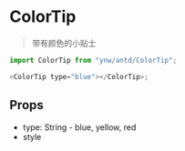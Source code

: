 # ColorTip

> 带有颜色的小贴士

```js
import ColorTip from "ynw/antd/ColorTip";

<ColorTip type="blue"></ColorTip>;
```

## Props

- type: String - blue, yellow, red
- style
